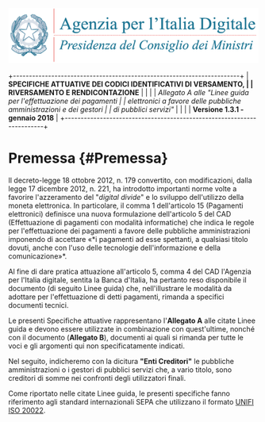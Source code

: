 ![](images/header.png)

+-----------------------------------------------------------------------+
| **SPECIFICHE ATTUATIVE DEI CODICI IDENTIFICATIVI DI VERSAMENTO,       |
| RIVERSAMENTO E RENDICONTAZIONE**                                      |
|                                                                       |
| *Allegato A alle \"Linee guida per l\'effettuazione dei pagamenti     |
| elettronici a favore delle* *pubbliche amministrazioni e dei gestori  |
| di pubblici servizi\"*                                                |
|                                                                       |
| **Versione 1.3.1 - gennaio 2018**                                     |
+-----------------------------------------------------------------------+

Premessa {#Premessa}
========

Il decreto-legge 18 ottobre 2012, n. 179 convertito, con modificazioni,
dalla legge 17 dicembre 2012, n. 221, ha introdotto importanti norme
volte a favorire l'azzeramento del "*digital divide*" e lo sviluppo
dell'utilizzo della moneta elettronica. In particolare, il comma 1
dell'articolo 15 (Pagamenti elettronici) definisce una nuova
formulazione dell'articolo 5 del CAD (Effettuazione di pagamenti con
modalità informatiche) che indica le regole per l'effettuazione dei
pagamenti a favore delle pubbliche amministrazioni imponendo di
accettare «\*i pagamenti ad esse spettanti, a qualsiasi titolo dovuti,
anche con l\'uso delle tecnologie dell\'informazione e della
comunicazione»\*.

Al fine di dare pratica attuazione all'articolo 5, comma 4 del CAD
l\'Agenzia per l\'Italia digitale, sentita la Banca d\'Italia, ha
pertanto reso disponibile il documento (di seguito Linee guida) che,
nell'illustrare le modalità da adottare per l'effettuazione di detti
pagamenti, rimanda a specifici documenti tecnici.

Le presenti Specifiche attuative rappresentano l'**Allegato A** alle
citate Linee guida e devono essere utilizzate in combinazione con
quest'ultime, nonché con il documento (**Allegato B**), documenti ai
quali si rimanda per tutte le voci e gli argomenti qui non
specificatamente indicati.

Nel seguito, indicheremo con la dicitura **"Enti Creditori"** le
pubbliche amministrazioni o i gestori di pubblici servizi che, a vario
titolo, sono creditori di somme nei confronti degli utilizzatori finali.

Come riportato nelle citate Linee guida, le presenti specifiche fanno
riferimento agli standard internazionali SEPA che utilizzano il formato
[UNIFI ISO 20022](http://www.iso20022.org/).
